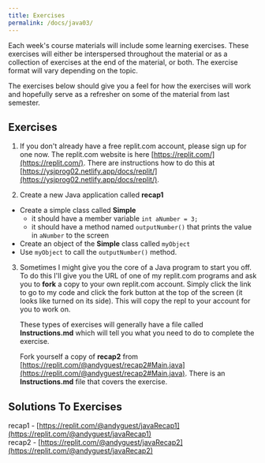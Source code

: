 ```yaml
---
title: Exercises
permalink: /docs/java03/
---
```


Each week's course materials will include some learning exercises. These exercises will either be interspersed throughout the material or as a collection of exercises at the end of the material, or both. The exercise format will vary depending on the topic.  

The exercises below should give you a feel for how the exercises will work and hopefully serve as a refresher on some of the material from last semester.  

## Exercises
1. If you don't already have a free replit.com account, please sign up for one now. The replit.com website is here [https://replit.com/](https://replit.com/). There are instructions how to do this at [https://ysjprog02.netlify.app/docs/replit/](https://ysjprog02.netlify.app/docs/replit/).

2. Create a new Java application called **recap1**
  * Create a simple class called **Simple**
    * it should have a member variable `int aNumber = 3;`
    * it should have a method named `outputNumber()` that prints the value in `aNumber` to the screen
  * Create an object of the **Simple** class called `myObject`
  * Use `myObject` to call the `outputNumber()` method.

3. Sometimes I might give you the core of a Java program to start you off. To do this I'll give you the URL of one of my replit.com programs and ask you to **fork** a copy to your own replit.com account. Simply click the link to go to my code and click the fork button at the top of the screen (it looks like <i class="fa fa-code-fork" aria-hidden="true"></i> turned on its side). This will copy the repl to your account for you to work on.  

   These types of exercises will generally have a file called **Instructions.md** which will tell you what you need to do to complete the exercise.

   Fork yourself a copy of **recap2** from [https://replit.com/@andyguest/recap2#Main.java](https://replit.com/@andyguest/recap2#Main.java). There is an **Instructions.md** file that covers the exercise.  

## Solutions To Exercises
recap1 - [https://replit.com/@andyguest/javaRecap1](https://replit.com/@andyguest/javaRecap1)  
recap2 - [https://replit.com/@andyguest/javaRecap2](https://replit.com/@andyguest/javaRecap2)  

